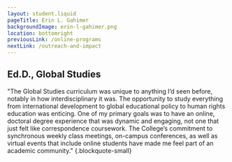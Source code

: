```yaml
---
layout: student.liquid
pageTitle: Erin L. Gahimer
backgroundImage: erin-l-gahimer.png
location: bottomright
previousLink: /online-programs
nextLink: /outreach-and-impact
---
```


## Ed.D., Global Studies 

"The Global Studies curriculum was unique to anything I’d seen before, notably in how interdisciplinary it was. The opportunity to study everything from international development to global educational policy to human rights education was enticing. One of my primary goals was to have an online, doctoral degree experience that was dynamic and engaging, not one that just felt like correspondence coursework. The College’s commitment to synchronous weekly class meetings, on-campus conferences, as well as virtual events that include online students have made me feel part of an academic community." {.blockquote-small}